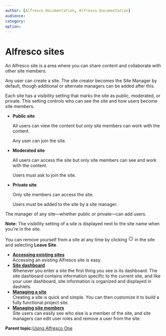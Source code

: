 ```yaml
---
author: [Alfresco Documentation, Alfresco Documentation]
audience: 
category: 
option: 
---
```


# Alfresco sites

An Alfresco site is a area where you can share content and collaborate with other site members.

Any user can create a site. The site creator becomes the Site Manager by default, though additional or alternate managers can be added after this.

Each site has a visibility setting that marks the site as public, moderated, or private. This setting controls who can see the site and how users become site members.

-   **Public site**

    All users can view the content but only site members can work with the content.

    Any user can join the site.

-   **Moderated site**

    All users can access the site but only site members can see and work with the content.

    Users must ask to join the site.

-   **Private site**

    Only site members can access the site.

    Users must be added to the site by a site manager.


The manager of any site—whether public or private—can add users.

**Note:** The visibility setting of a site is displayed next to the site name when you're in the site.

You can remove yourself from a site at any time by clicking ![](../images/settings-icon.png) in the site and selecting **Leave Site**.

-   **[Accessing existing sites](../concepts/site-existing.md)**  
Accessing an existing Alfresco site is easy.
-   **[Site dashboard](../concepts/site-using-2.md)**  
Whenever you enter a site the first thing you see is its dashboard. The site dashboard contains information specific to the current site, and like your user dashboard, site information is organized and displayed in dashlets.
-   **[Managing a site](../concepts/site-build.md)**  
Creating a site is quick and simple. You can then customize it to build a fully functional project site.
-   **[Managing site members](../concepts/members-manage.md)**  
Site users can easily see who else is a member of the site, and site managers can edit user roles and remove a user from the site.

**Parent topic:**[Using Alfresco One](../topics/sh-uh-welcome.md)

